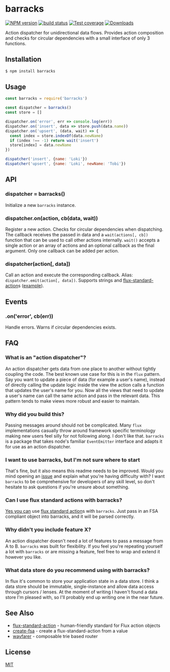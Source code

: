 # barracks
[![NPM version][npm-image]][npm-url]
[![build status][travis-image]][travis-url]
[![Test coverage][coveralls-image]][coveralls-url]
[![Downloads][downloads-image]][downloads-url]

Action dispatcher for unidirectional data flows. Provides action composition
and checks for circular dependencies with a small interface of only 3
functions.

## Installation
```sh
$ npm install barracks
```

## Usage
````js
const barracks = require('barracks')

const dispatcher = barracks()
const store = []

dispatcher.on('error', err => console.log(err))
dispatcher.on('insert', data => store.push(data.name))
dispatcher.on('upsert', (data, wait) => {
  const index = store.indexOf(data.newName)
  if (index !== -1) return wait('insert')
  store[index] = data.newName
})

dispatcher('insert', {name: 'Loki'})
dispatcher('upsert', {name: 'Loki', newName: 'Tobi'})
````

## API
### dispatcher = barracks()
Initialize a new `barracks` instance.

### dispatcher.on(action, cb(data, wait))
Register a new action. Checks for circular dependencies when dispatching.  The
callback receives the passed in data and a `wait(actions[, cb])` function that
can be used to call other actions internally. `wait()` accepts a single action
or an array of actions and an optional callback as the final argument.  Only
one callback can be added per action.

### dispatcher(action[, data])
Call an action and execute the corresponding callback. Alias:
`dispatcher.emit(action[, data])`. Supports strings and
[flux-standard-action](https://github.com/acdlite/flux-standard-action)s
([example](https://github.com/yoshuawuyts/barracks/blob/master/examples/flux-standard-action.js)).

## Events
### .on('error', cb(err))
Handle errors. Warns if circular dependencies exists.

## FAQ
### What is an "action dispatcher"?
An action dispatcher gets data from one place to another without tightly
coupling the code. The best known use case for this is in the `flux` pattern.
Say you want to update a piece of data (for example a user's name), instead of
directly calling the update logic inside the view the action calls a function
that updates the user's name for you. Now all the views that need to update a
user's name can call the same action and pass in the relevant data.  This
pattern tends to make views more robust and easier to maintain.

### Why did you build this?
Passing messages around should not be complicated. Many `flux` implementations
casually throw around framework specific terminology making new users feel
silly for not following along. I don't like that. `barracks` is a package that
takes node's familiar `EventEmitter` interface and adapts it for use as an
action dispatcher.

### I want to use barracks, but I'm not sure where to start
That's fine, but it also means this readme needs to be improved. Would you mind
opening an [issue](https://github.com/yoshuawuyts/barracks/issues) and explain
what you're having difficulty with? I want `barracks` to be comprehensive for
developers of any skill level, so don't hesitate to ask questions if you're
unsure about something.

### Can I use flux standard actions with barracks?
[Yes you can](https://github.com/yoshuawuyts/barracks/blob/master/examples/flux-standard-action.js)
use [flux standard action](https://github.com/acdlite/flux-standard-action)s
with `barracks`. Just pass in an FSA compliant object into barracks, and it
will be parsed correctly.

### Why didn't you include feature X?
An action dispatcher doesn't need a lot of features to pass a message from A to
B. `barracks` was built for flexibility. If you feel you're repeating yourself
a lot with `barracks` or are missing a feature, feel free to wrap and extend it
however you like.

### What data store do you recommend using with barracks?
In flux it's common to store your application state in a data store. I think a
data store should be immutable, single-instance and allow data access through
cursors / lenses. At the moment of writing I haven't found a data store I'm
pleased with, so I'll probably end up writing one in the near future.

## See Also
- [flux-standard-action](https://github.com/acdlite/flux-standard-action/) - human-friendly standard for Flux action objects
- [create-fsa](https://github.com/yoshuawuyts/create-fsa/) - create a flux-standard-action from a value
- [wayfarer](https://github.com/yoshuawuyts/wayfarer) - composable trie based router

## License
[MIT](https://tldrlegal.com/license/mit-license)

[npm-image]: https://img.shields.io/npm/v/barracks.svg?style=flat-square
[npm-url]: https://npmjs.org/package/barracks
[travis-image]: https://img.shields.io/travis/yoshuawuyts/barracks/master.svg?style=flat-square
[travis-url]: https://travis-ci.org/yoshuawuyts/barracks
[coveralls-image]: https://img.shields.io/coveralls/yoshuawuyts/barracks.svg?style=flat-square
[coveralls-url]: https://coveralls.io/r/yoshuawuyts/barracks?branch=master
[downloads-image]: http://img.shields.io/npm/dm/barracks.svg?style=flat-square
[downloads-url]: https://npmjs.org/package/barracks

[flux]: http://facebook.github.io/react/blog/2014/05/06/flux.html
[browserify]: https://github.com/substack/node-browserify
